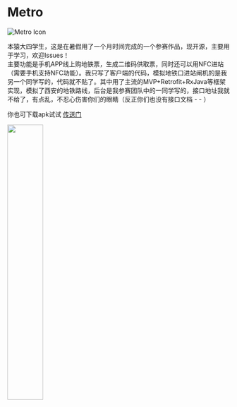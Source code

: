 Metro
========================
![Metro Icon](https://github.com/backkomyoung/Metro/blob/master/app/src/main/res/mipmap-xxxhdpi/launcher.png)

本猿大四学生，这是在暑假用了一个月时间完成的一个参赛作品，现开源，主要用于学习，欢迎Issues！<br>
主要功能是手机APP线上购地铁票，生成二维码供取票，同时还可以用NFC进站（需要手机支持NFC功能）。我只写了客户端的代码，模拟地铁口进站闸机的是我另一个同学写的，代码就不贴了。其中用了主流的MVP+Retrofit+RxJava等框架实现，模拟了西安的地铁路线，后台是我参赛团队中的一同学写的，接口地址我就不给了，有点乱，不忍心伤害你们的眼睛（反正你们也没有接口文档 - - ）<br>

你也可下载apk试试 [传送门](https://github.com/backkomyoung/Metro/blob/master/app/app-release.apk)

<a href="art/Screenshot_20160214-173027.png"><img src="https://github.com/backkomyoung/Metro/blob/master/screenshots/device-sony-mine.png" width="40%"/></a>  
